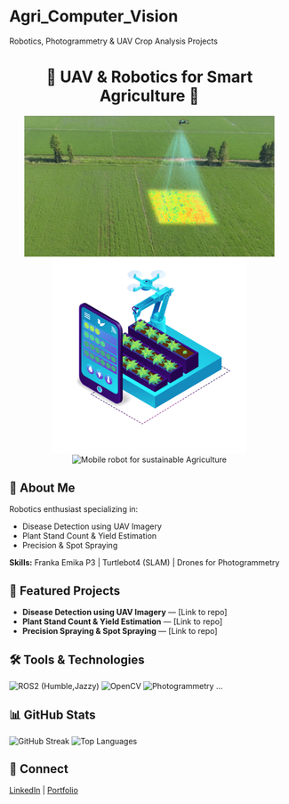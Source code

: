 # Agri_Computer_Vision
Robotics, Photogrammetry &amp; UAV Crop Analysis Projects
<div align="center">
  <h1>🌾 UAV & Robotics for Smart Agriculture 🌾</h1>
  <img src="Computer_vision.gif" alt="Drone scanning crops" width="450"/>
  <img src="Drone.gif" alt="Smart and Sustainable Agriculture" width="350"/>
  <img src="Mobile.gif" alt="Mobile robot for sustainable Agriculture" width="400"/>
</div>

## 👋 About Me
Robotics enthusiast specializing in:
- Disease Detection using UAV Imagery
- Plant Stand Count & Yield Estimation
- Precision & Spot Spraying

**Skills:** Franka Emika P3 | Turtlebot4 (SLAM) | Drones for Photogrammetry

## 🚀 Featured Projects
- **Disease Detection using UAV Imagery** — [Link to repo]
- **Plant Stand Count & Yield Estimation** — [Link to repo]
- **Precision Spraying & Spot Spraying** — [Link to repo]

## 🛠️ Tools & Technologies
![ROS2 (Humble,Jazzy)](https://img.shields.io/badge/ROS-22314E?style=for-the-badge&logo=ros&logoColor=white)
![OpenCV](https://img.shields.io/badge/OpenCV-5C3EE8?style=for-the-badge&logo=opencv&logoColor=white)
![Photogrammetry](https://img.shields.io/badge/Photogrammetry-0078D4?style=for-the-badge)
...

## 📊 GitHub Stats
![GitHub Streak](https://github-readme-streak-stats.herokuapp.com/?user=YOUR_USERNAME)
![Top Languages](https://github-readme-stats.vercel.app/api/top-langs/?username=YOUR_USERNAME&layout=compact)

## 🔗 Connect
[LinkedIn](https://www.linkedin.com/in/anwar-iqbal59/) | [Portfolio](your-link)

